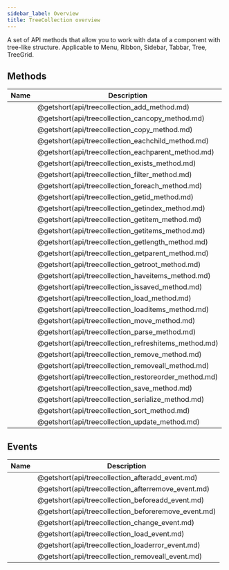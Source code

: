 ```yaml
---
sidebar_label: Overview
title: TreeCollection overview
---
```


A set of API methods that allow you to work with data of a component with tree-like structure. Applicable to Menu, Ribbon, Sidebar, Tabbar, Tree, TreeGrid.

## Methods

| Name                                          | Description                                          |
| --------------------------------------------- | ---------------------------------------------------- |
| [](api/treecollection_add_method.md)          | @getshort(api/treecollection_add_method.md)          |
| [](api/treecollection_cancopy_method.md)      | @getshort(api/treecollection_cancopy_method.md)      |
| [](api/treecollection_copy_method.md)         | @getshort(api/treecollection_copy_method.md)         |
| [](api/treecollection_eachchild_method.md)    | @getshort(api/treecollection_eachchild_method.md)    |
| [](api/treecollection_eachparent_method.md)   | @getshort(api/treecollection_eachparent_method.md)   |
| [](api/treecollection_exists_method.md)       | @getshort(api/treecollection_exists_method.md)       |
| [](api/treecollection_filter_method.md)       | @getshort(api/treecollection_filter_method.md)       |
| [](api/treecollection_foreach_method.md)      | @getshort(api/treecollection_foreach_method.md)      |
| [](api/treecollection_getid_method.md)        | @getshort(api/treecollection_getid_method.md)        |
| [](api/treecollection_getindex_method.md)     | @getshort(api/treecollection_getindex_method.md)     |
| [](api/treecollection_getitem_method.md)      | @getshort(api/treecollection_getitem_method.md)      |
| [](api/treecollection_getitems_method.md)     | @getshort(api/treecollection_getitems_method.md)     |
| [](api/treecollection_getlength_method.md)    | @getshort(api/treecollection_getlength_method.md)    |
| [](api/treecollection_getparent_method.md)    | @getshort(api/treecollection_getparent_method.md)    |
| [](api/treecollection_getroot_method.md)      | @getshort(api/treecollection_getroot_method.md)      |
| [](api/treecollection_haveitems_method.md)    | @getshort(api/treecollection_haveitems_method.md)    |
| [](api/treecollection_issaved_method.md)      | @getshort(api/treecollection_issaved_method.md)      |
| [](api/treecollection_load_method.md)         | @getshort(api/treecollection_load_method.md)         |
| [](api/treecollection_loaditems_method.md)    | @getshort(api/treecollection_loaditems_method.md)    |
| [](api/treecollection_move_method.md)         | @getshort(api/treecollection_move_method.md)         |
| [](api/treecollection_parse_method.md)        | @getshort(api/treecollection_parse_method.md)        |
| [](api/treecollection_refreshitems_method.md) | @getshort(api/treecollection_refreshitems_method.md) |
| [](api/treecollection_remove_method.md)       | @getshort(api/treecollection_remove_method.md)       |
| [](api/treecollection_removeall_method.md)    | @getshort(api/treecollection_removeall_method.md)    |
| [](api/treecollection_restoreorder_method.md) | @getshort(api/treecollection_restoreorder_method.md) |
| [](api/treecollection_save_method.md)         | @getshort(api/treecollection_save_method.md)         |
| [](api/treecollection_serialize_method.md)    | @getshort(api/treecollection_serialize_method.md)    |
| [](api/treecollection_sort_method.md)         | @getshort(api/treecollection_sort_method.md)         |
| [](api/treecollection_update_method.md)       | @getshort(api/treecollection_update_method.md)       |

## Events

| Name                                         | Description                                         |
| -------------------------------------------- | --------------------------------------------------- |
| [](api/treecollection_afteradd_event.md)     | @getshort(api/treecollection_afteradd_event.md)     |
| [](api/treecollection_afterremove_event.md)  | @getshort(api/treecollection_afterremove_event.md)  |
| [](api/treecollection_beforeadd_event.md)    | @getshort(api/treecollection_beforeadd_event.md)    |
| [](api/treecollection_beforeremove_event.md) | @getshort(api/treecollection_beforeremove_event.md) |
| [](api/treecollection_change_event.md)       | @getshort(api/treecollection_change_event.md)       |
| [](api/treecollection_load_event.md)         | @getshort(api/treecollection_load_event.md)         |
| [](api/treecollection_loaderror_event.md)    | @getshort(api/treecollection_loaderror_event.md)    |
| [](api/treecollection_removeall_event.md)    | @getshort(api/treecollection_removeall_event.md)    |
